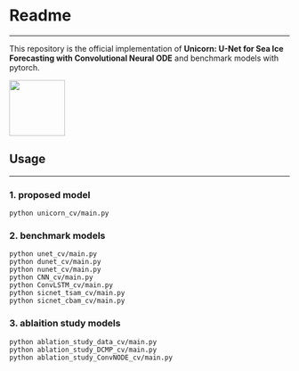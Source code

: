 # Readme
---
This repository is the official implementation of **Unicorn: U-Net for Sea Ice Forecasting with Convolutional Neural
ODE** and benchmark models with pytorch.

<img src="https://user-images.githubusercontent.com/51365114/119627750-716f3100-be47-11eb-8e83-686b23c2c161.png"  width="100" height="100"/>

## Usage
---
### 1. proposed model
```
python unicorn_cv/main.py
```

### 2. benchmark models
```
python unet_cv/main.py
python dunet_cv/main.py
python nunet_cv/main.py
python CNN_cv/main.py
python ConvLSTM_cv/main.py
python sicnet_tsam_cv/main.py
python sicnet_cbam_cv/main.py
```

### 3. ablaition study models
```
python ablation_study_data_cv/main.py
python ablation_study_DCMP_cv/main.py
python ablation_study_ConvNODE_cv/main.py
```
